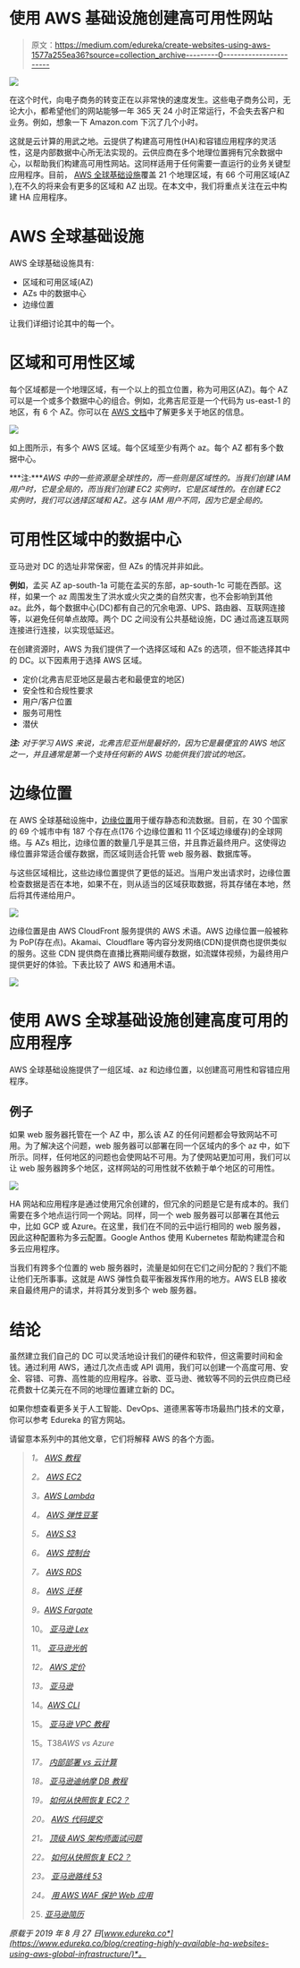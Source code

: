 # 使用 AWS 基础设施创建高可用性网站

> 原文：<https://medium.com/edureka/create-websites-using-aws-1577a255ea36?source=collection_archive---------0----------------------->

![](img/c65b0e3cee1b497d09dec893dce069f8.png)

在这个时代，向电子商务的转变正在以非常快的速度发生。这些电子商务公司，无论大小，都希望他们的网站能够一年 365 天 24 小时正常运行，不会失去客户和业务。例如，想象一下 Amazon.com 下沉了几个小时。

这就是云计算的用武之地。云提供了构建高可用性(HA)和容错应用程序的灵活性，这是内部数据中心所无法实现的。云供应商在多个地理位置拥有冗余数据中心，以帮助我们构建高可用性网站。这同样适用于任何需要一直运行的业务关键型应用程序。目前， [AWS 全球基础设施](https://aws.amazon.com/about-aws/global-infrastructure/)覆盖 21 个地理区域，有 66 个可用区域(AZ ),在不久的将来会有更多的区域和 AZ 出现。在本文中，我们将重点关注在云中构建 HA 应用程序。

# AWS 全球基础设施

AWS 全球基础设施具有:

*   区域和可用区域(AZ)
*   AZs 中的数据中心
*   边缘位置

让我们详细讨论其中的每一个。

# 区域和可用性区域

每个区域都是一个地理区域，有一个以上的孤立位置，称为可用区(AZ)。每个 AZ 可以是一个或多个数据中心的组合。例如，北弗吉尼亚是一个代码为 us-east-1 的地区，有 6 个 AZ。你可以在 [AWS 文档](https://docs.aws.amazon.com/AWSEC2/latest/UserGuide/using-regions-availability-zones.html)中了解更多关于地区的信息。

![](img/db5a5aa8737d1c25b588a3c7fede4102.png)

如上图所示，有多个 AWS 区域。每个区域至少有两个 az。每个 AZ 都有多个数据中心。

***注:****AWS 中的一些资源是全球性的，而一些则是区域性的。当我们创建 IAM 用户时，它是全局的，而当我们创建 EC2 实例时，它是区域性的。在创建 EC2 实例时，我们可以选择区域和 AZ。这与 IAM 用户不同，因为它是全局的。*

# 可用性区域中的数据中心

亚马逊对 DC 的选址非常保密，但 AZs 的情况并非如此。

**例如**，孟买 AZ ap-south-1a 可能在孟买的东部，ap-south-1c 可能在西部。这样，如果一个 az 周围发生了洪水或火灾之类的自然灾害，也不会影响到其他 az。此外，每个数据中心(DC)都有自己的冗余电源、UPS、路由器、互联网连接等，以避免任何单点故障。两个 DC 之间没有公共基础设施，DC 通过高速互联网连接进行连接，以实现低延迟。

在创建资源时，AWS 为我们提供了一个选择区域和 AZs 的选项，但不能选择其中的 DC。以下因素用于选择 AWS 区域。

*   定价(北弗吉尼亚地区是最古老和最便宜的地区)
*   安全性和合规性要求
*   用户/客户位置
*   服务可用性
*   潜伏

***注:*** *对于学习 AWS 来说，北弗吉尼亚州是最好的，因为它是最便宜的 AWS 地区之一，并且通常是第一个支持任何新的 AWS 功能供我们尝试的地区。*

# 边缘位置

在 AWS 全球基础设施中，[边缘位置](https://aws.amazon.com/cloudfront/features/)用于缓存静态和流数据。目前，在 30 个国家的 69 个城市中有 187 个存在点(176 个边缘位置和 11 个区域边缘缓存)的全球网络。与 AZs 相比，边缘位置的数量几乎是其三倍，并且靠近最终用户。这使得边缘位置非常适合缓存数据，而区域则适合托管 web 服务器、数据库等。

与这些区域相比，这些边缘位置提供了更低的延迟。当用户发出请求时，边缘位置检查数据是否在本地，如果不在，则从适当的区域获取数据，将其存储在本地，然后将其传递给用户。

![](img/e2a65648127886e2b72788e93d1ab85f.png)

边缘位置是由 AWS CloudFront 服务提供的 AWS 术语。AWS 边缘位置一般被称为 PoP(存在点)。Akamai、Cloudflare 等内容分发网络(CDN)提供商也提供类似的服务。这些 CDN 提供商在直播比赛期间缓存数据，如流媒体视频，为最终用户提供更好的体验。下表比较了 AWS 和通用术语。

![](img/74f915e1b5ea5a9e002c677640b8085b.png)

# 使用 AWS 全球基础设施创建高度可用的应用程序

AWS 全球基础设施提供了一组区域、az 和边缘位置，以创建高可用性和容错应用程序。

## 例子

如果 web 服务器托管在一个 AZ 中，那么该 AZ 的任何问题都会导致网站不可用。为了解决这个问题，web 服务器可以部署在同一个区域内的多个 az 中，如下所示。同样，任何地区的问题也会使网站不可用。为了使网站更加可用，我们可以让 web 服务器跨多个地区，这样网站的可用性就不依赖于单个地区的可用性。

![](img/cfcf57edbac33028f9333a8c67c2566b.png)

HA 网站和应用程序是通过使用冗余创建的，但冗余的问题是它是有成本的。我们需要在多个地点运行同一个网站。同样，同一个 web 服务器可以部署在其他云中，比如 GCP 或 Azure。在这里，我们在不同的云中运行相同的 web 服务器，因此这种配置称为多云配置。Google Anthos 使用 Kubernetes 帮助构建混合和多云应用程序。

当我们有跨多个位置的 web 服务器时，流量是如何在它们之间分配的？我们不能让他们无所事事。这就是 AWS 弹性负载平衡器发挥作用的地方。AWS ELB 接收来自最终用户的请求，并将其分发到多个 web 服务器。

# 结论

虽然建立我们自己的 DC 可以灵活地设计我们的硬件和软件，但这需要时间和金钱。通过利用 AWS，通过几次点击或 API 调用，我们可以创建一个高度可用、安全、容错、可靠、高性能的应用程序。谷歌、亚马逊、微软等不同的云供应商已经花费数十亿美元在不同的地理位置建立新的 DC。

如果你想查看更多关于人工智能、DevOps、道德黑客等市场最热门技术的文章，你可以参考 Edureka 的官方网站。

请留意本系列中的其他文章，它们将解释 AWS 的各个方面。

> *1。* [*AWS 教程*](/edureka/amazon-aws-tutorial-4af6fefa9941)
> 
> *2。* [*AWS EC2*](/edureka/aws-ec2-tutorial-16583cc7798e)
> 
> *3。*[*AWS Lambda*](/edureka/aws-lambda-tutorial-cadd47fbd39b)
> 
> *4。* [*AWS 弹性豆茎*](/edureka/aws-elastic-beanstalk-647ae1d35e2)
> 
> *5。* [*AWS S3*](/edureka/s3-aws-amazon-simple-storage-service-aa71c664b465)
> 
> *6。* [*AWS 控制台*](/edureka/aws-console-fd768626c7d4)
> 
> *7。* [*AWS RDS*](/edureka/rds-aws-tutorial-for-aws-solution-architects-eec7217774dd)
> 
> *8。* [*AWS 迁移*](/edureka/aws-migration-e701057f48fe)
> 
> *9。*[*AWS Fargate*](/edureka/aws-fargate-85a0e256cb03)
> 
> 10。 [*亚马逊 Lex*](/edureka/how-to-develop-a-chat-bot-using-amazon-lex-a570beac969e)
> 
> 11。 [*亚马逊光帆*](/edureka/amazon-lightsail-tutorial-c2ccc800c4b7)
> 
> *12。* [*AWS 定价*](/edureka/aws-pricing-91e1137280a9)
> 
> *13。* [*亚马逊*](/edureka/amazon-athena-tutorial-c7583053495f)
> 
> 14。[*AWS CLI*](/edureka/aws-cli-9614bf69292d)
> 
> 15。 [*亚马逊 VPC 教程*](/edureka/amazon-vpc-tutorial-45b7467bcf1d)
> 
> 15。T38*AWS vs Azure*
> 
> *17。* [*内部部署 vs 云计算*](/edureka/on-premise-vs-cloud-computing-f9aee3b05f50)
> 
> *18。* [*亚马逊迪纳摩 DB 教程*](/edureka/amazon-dynamodb-tutorial-74d032bde759)
> 
> *19。* [*如何从快照恢复 EC2？*](/edureka/restore-ec2-from-snapshot-ddf36f396a6e)
> 
> *20。* [*AWS 代码提交*](/edureka/aws-codecommit-31ef5a801fcf)
> 
> *21。* [*顶级 AWS 架构师面试问题*](/edureka/aws-architect-interview-questions-5bb705c6b660)
> 
> *22。* [*如何从快照恢复 EC2？*](/edureka/restore-ec2-from-snapshot-ddf36f396a6e)
> 
> *23。* [*亚马逊路线 53*](/edureka/amazon-route-53-c22c470c22f1)
> 
> *24。* [*用 AWS WAF 保护 Web 应用*](/edureka/secure-web-applications-with-aws-waf-cf0a543fd0ab)
> 
> 25. [*亚马逊简历*](/edureka/aws-resume-7453d9477c74)

*原载于 2019 年 8 月 27 日*[*www.edureka.co*](https://www.edureka.co/blog/creating-highly-available-ha-websites-using-aws-global-infrastructure/)*。*
